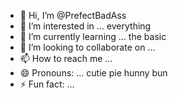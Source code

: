 - 👋 Hi, I’m @PrefectBadAss
- 👀 I’m interested in ... everything
- 🌱 I’m currently learning ... the basic
- 💞️ I’m looking to collaborate on ...
- 📫 How to reach me ...
- 😄 Pronouns: ... cutie pie hunny bun
- ⚡ Fun fact: ...

<!---
PrefectBadAss/PrefectBadAss is a ✨ special ✨ repository because its `README.md` (this file) appears on your GitHub profile.
You can click the Preview link to take a look at your changes.
--->
